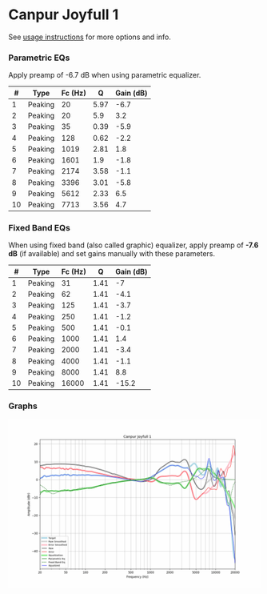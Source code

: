 # Canpur Joyfull 1
See [usage instructions](https://github.com/jaakkopasanen/AutoEq#usage) for more options and info.

### Parametric EQs
Apply preamp of -6.7 dB when using parametric equalizer.

|   # | Type    |   Fc (Hz) |    Q |   Gain (dB) |
|-----|---------|-----------|------|-------------|
|   1 | Peaking |        20 | 5.97 |        -6.7 |
|   2 | Peaking |        20 | 5.9  |         3.2 |
|   3 | Peaking |        35 | 0.39 |        -5.9 |
|   4 | Peaking |       128 | 0.62 |        -2.2 |
|   5 | Peaking |      1019 | 2.81 |         1.8 |
|   6 | Peaking |      1601 | 1.9  |        -1.8 |
|   7 | Peaking |      2174 | 3.58 |        -1.1 |
|   8 | Peaking |      3396 | 3.01 |        -5.8 |
|   9 | Peaking |      5612 | 2.33 |         6.5 |
|  10 | Peaking |      7713 | 3.56 |         4.7 |

### Fixed Band EQs
When using fixed band (also called graphic) equalizer, apply preamp of **-7.6 dB** (if available) and set gains manually with these parameters.

|   # | Type    |   Fc (Hz) |    Q |   Gain (dB) |
|-----|---------|-----------|------|-------------|
|   1 | Peaking |        31 | 1.41 |        -7   |
|   2 | Peaking |        62 | 1.41 |        -4.1 |
|   3 | Peaking |       125 | 1.41 |        -3.7 |
|   4 | Peaking |       250 | 1.41 |        -1.2 |
|   5 | Peaking |       500 | 1.41 |        -0.1 |
|   6 | Peaking |      1000 | 1.41 |         1.4 |
|   7 | Peaking |      2000 | 1.41 |        -3.4 |
|   8 | Peaking |      4000 | 1.41 |        -1.1 |
|   9 | Peaking |      8000 | 1.41 |         8.8 |
|  10 | Peaking |     16000 | 1.41 |       -15.2 |

### Graphs
![](./Canpur%20Joyfull%201.png)
